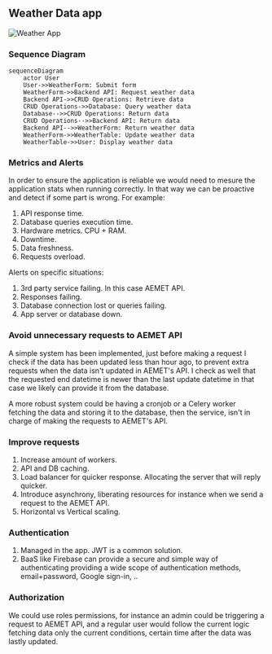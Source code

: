## Weather Data app
![Weather App](docs/weather-app.gif)

### Sequence Diagram
```mermaid
sequenceDiagram
    actor User
    User->>WeatherForm: Submit form
    WeatherForm->>Backend API: Request weather data
    Backend API->>CRUD Operations: Retrieve data
    CRUD Operations->>Database: Query weather data
    Database-->>CRUD Operations: Return data
    CRUD Operations-->>Backend API: Return data
    Backend API-->>WeatherForm: Return weather data
    WeatherForm->>WeatherTable: Update weather data
    WeatherTable->>User: Display weather data
```

### Metrics and Alerts

In order to ensure the application is reliable we would need to mesure the application stats
when running correctly. In that way we can be proactive and detect if some part is wrong.
For example:
1. API response time.
2. Database queries execution time.
3. Hardware metrics. CPU + RAM.
4. Downtime.
5. Data freshness.
6. Requests overload.


Alerts on specific situations:
1. 3rd party service failing. In this case AEMET API.
2. Responses failing.
3. Database connection lost or queries failing.
4. App server or database down.


### Avoid unnecessary requests to AEMET API

A simple system has been implemented, just before making a request I check if the
data has been updated less than hour ago, to prevent extra requests when the data
isn't updated in AEMET's API.
I check as well that the requested end datetime is newer than the last update datetime in that case we likely can provide it from the database.

A more robust system could be having a cronjob or a Celery worker fetching the data and storing it to the database, then the service, isn't in charge of making the requests to AEMET's API.


### Improve requests

1. Increase amount of workers.
2. API and DB caching.
3. Load balancer for quicker response. Allocating the server that will reply quicker.
4. Introduce asynchrony, liberating resources for instance when we send a request
   to the AEMET API.
5. Horizontal vs Vertical scaling.


### Authentication

1. Managed in the app. JWT is a common solution.
2. BaaS like Firebase can provide a secure and simple way of authenticating providing a wide scope of authentication methods, email+password, Google sign-in, ..

### Authorization

We could use roles permissions, for instance an admin could be triggering a request
to AEMET API, and a regular user would follow the current logic fetching data only the current conditions, certain time after the data was lastly updated.
